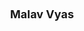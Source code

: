 ---
layout: page
title: <font size =4 > Malav Vyas </font>
description: Spring 2021
img: assets/img/members/malav.jpg
importance: 4
category: Master Students Alumni
---